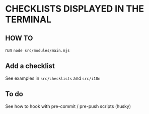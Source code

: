# CHECKLISTS DISPLAYED IN THE TERMINAL

## HOW TO

run `node src/modules/main.mjs`

## Add a checklist

See examples in `src/checklists` and `src/i18n`

## To do

See how to hook with pre-commit / pre-push scripts (husky)
